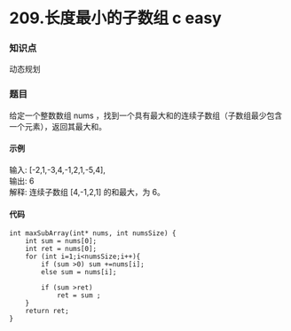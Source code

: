 # 209.长度最小的子数组 c easy

### 知识点

动态规划

### 题目

给定一个整数数组 nums ，找到一个具有最大和的连续子数组（子数组最少包含一个元素），返回其最大和。

#### 示例 

输入: [-2,1,-3,4,-1,2,1,-5,4],  
输出: 6  
解释: 连续子数组 [4,-1,2,1] 的和最大，为 6。

#### 代码
```
int maxSubArray(int* nums, int numsSize) {
    int sum = nums[0];
    int ret = nums[0];
    for (int i=1;i<numsSize;i++){
        if (sum >0) sum +=nums[i];
        else sum = nums[i];
        
        if (sum >ret)
            ret = sum ;
    }
    return ret;
}
```